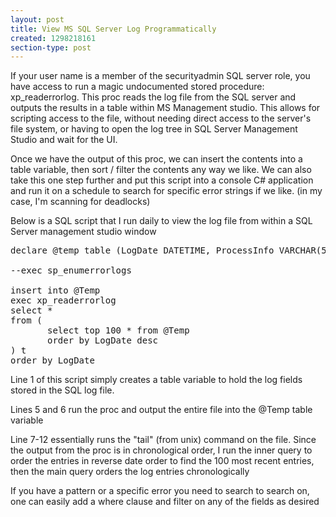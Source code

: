 ```yaml
---
layout: post
title: View MS SQL Server Log Programmatically
created: 1298218161
section-type: post
---
```

<p>If your user name is a member of the securityadmin SQL server role, you have access to run a magic undocumented stored procedure: xp_readerrorlog. This proc reads the log file from the SQL server and outputs the results in a table within MS Management studio. This allows for scripting access to the file, without needing direct access to the server's file system, or having to open the log tree in SQL Server Management Studio and wait for the UI. 
</p>
<p>
Once we have the output of this proc, we can insert the contents into a table variable, then sort / filter the contents any way we like. We can also take this one step further and put this script into a console C# application and run it on a schedule to search for specific error strings if we like. (in my case, I'm scanning for deadlocks)
</p>
<p>
Below is a SQL script that I run daily to view the log file from within a SQL Server management studio window
</p>

<pre class="brush: sql">
declare @temp table (LogDate DATETIME, ProcessInfo VARCHAR(50), MessageText VARCHAR(MAX))

--exec sp_enumerrorlogs

insert into @Temp
exec xp_readerrorlog
select *
from (
       select top 100 * from @Temp
       order by LogDate desc
) t
order by LogDate
</pre>

<p>
Line 1 of this script simply creates a table variable to hold the log fields stored in the SQL log file.</p>
<p>
Lines 5 and 6 run the proc and output the entire file into the @Temp table variable
</p>
<p>Line 7-12 essentially runs the "tail" (from unix) command on the file. Since the output from the proc is in chronological order, I run the inner query to order the entries in reverse date order to find the 100 most recent entries, then the main query orders the log entries chronologically</p>
<p>If you have a pattern or a specific error you need to search to search on, one can easily add a where clause and filter on any of the fields as desired</p>
